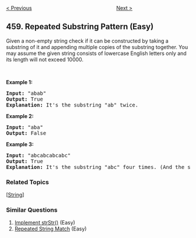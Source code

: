 <!--|This file generated by command(leetcode description); DO NOT EDIT.    |-->
<!--+----------------------------------------------------------------------+-->
<!--|@author    Openset <openset.wang@gmail.com>                           |-->
<!--|@link      https://github.com/openset                                 |-->
<!--|@home      https://github.com/openset/leetcode                        |-->
<!--+----------------------------------------------------------------------+-->

[< Previous](https://github.com/openset/leetcode/tree/master/problems/poor-pigs "Poor Pigs")
　　　　　　　　　　　　　　　　
[Next >](https://github.com/openset/leetcode/tree/master/problems/lfu-cache "LFU Cache")

## 459. Repeated Substring Pattern (Easy)

<p>Given a non-empty string check if it can be constructed by taking a substring of it and appending multiple copies of the substring together. You may assume the given string consists of lowercase English letters only and its length will not exceed 10000.</p>

<p>&nbsp;</p>

<p><b>Example 1:</b></p>

<pre>
<b>Input:</b> &quot;abab&quot;
<b>Output:</b> True
<b>Explanation:</b> It&#39;s the substring &quot;ab&quot; twice.
</pre>

<p><b>Example 2:</b></p>

<pre>
<b>Input:</b> &quot;aba&quot;
<b>Output:</b> False
</pre>

<p><b>Example 3:</b></p>

<pre>
<b>Input:</b> &quot;abcabcabcabc&quot;
<b>Output:</b> True
<b>Explanation:</b> It&#39;s the substring &quot;abc&quot; four times. (And the substring &quot;abcabc&quot; twice.)
</pre>

### Related Topics
  [[String](https://github.com/openset/leetcode/tree/master/tag/string/README.md)]

### Similar Questions
  1. [Implement strStr()](https://github.com/openset/leetcode/tree/master/problems/implement-strstr) (Easy)
  1. [Repeated String Match](https://github.com/openset/leetcode/tree/master/problems/repeated-string-match) (Easy)
